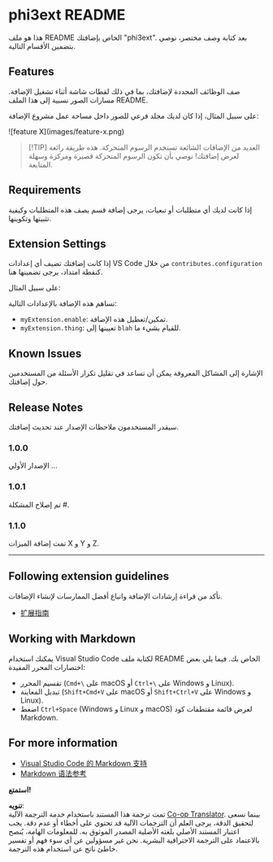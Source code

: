 <!--
CO_OP_TRANSLATOR_METADATA:
{
  "original_hash": "be0b2937160c486180ded27e4f14adeb",
  "translation_date": "2025-05-07T10:16:25+00:00",
  "source_file": "code/07.Lab/01/Apple/phi3ext/README.md",
  "language_code": "ar"
}
-->
# phi3ext README

هذا هو ملف README الخاص بإضافتك "phi3ext". بعد كتابة وصف مختصر، نوصي بتضمين الأقسام التالية.

## Features

صف الوظائف المحددة لإضافتك، بما في ذلك لقطات شاشة أثناء تشغيل الإضافة. مسارات الصور نسبية إلى هذا الملف README.

على سبيل المثال، إذا كان لديك مجلد فرعي للصور داخل مساحة عمل مشروع الإضافة:

\!\[feature X\]\(images/feature-x.png\)

> [!TIP] العديد من الإضافات الشائعة تستخدم الرسوم المتحركة. هذه طريقة رائعة لعرض إضافتك! نوصي بأن تكون الرسوم المتحركة قصيرة ومركزة وسهلة المتابعة.

## Requirements

إذا كانت لديك أي متطلبات أو تبعيات، يرجى إضافة قسم يصف هذه المتطلبات وكيفية تثبيتها وتكوينها.

## Extension Settings

إذا كانت إضافتك تضيف أي إعدادات VS Code من خلال `contributes.configuration` كنقطة امتداد، يرجى تضمينها هنا.

على سبيل المثال:

تساهم هذه الإضافة بالإعدادات التالية:

* `myExtension.enable`: تمكين/تعطيل هذه الإضافة.
* `myExtension.thing`: تعيينها إلى `blah` للقيام بشيء ما.

## Known Issues

الإشارة إلى المشاكل المعروفة يمكن أن تساعد في تقليل تكرار الأسئلة من المستخدمين حول إضافتك.

## Release Notes

سيقدر المستخدمون ملاحظات الإصدار عند تحديث إضافتك.

### 1.0.0

الإصدار الأولي ...

### 1.0.1

تم إصلاح المشكلة #.

### 1.1.0

تمت إضافة الميزات X و Y و Z.

---

## Following extension guidelines

تأكد من قراءة إرشادات الإضافة واتباع أفضل الممارسات لإنشاء الإضافات.

* [扩展指南](https://code.visualstudio.com/api/references/extension-guidelines?WT.mc_id=aiml-137032-kinfeylo)

## Working with Markdown

يمكنك استخدام Visual Studio Code لكتابة ملف README الخاص بك. فيما يلي بعض اختصارات المحرر المفيدة:

* تقسيم المحرر (`Cmd+\` على macOS أو `Ctrl+\` على Windows و Linux).
* تبديل المعاينة (`Shift+Cmd+V` على macOS أو `Shift+Ctrl+V` على Windows و Linux).
* اضغط `Ctrl+Space` (Windows و Linux و macOS) لعرض قائمة مقتطفات كود Markdown.

## For more information

* [Visual Studio Code 的 Markdown 支持](http://code.visualstudio.com/docs/languages/markdown?WT.mc_id=aiml-137032-kinfeylo)
* [Markdown 语法参考](https://help.github.com/articles/markdown-basics/)

**استمتع!**

**تنويه**:  
تمت ترجمة هذا المستند باستخدام خدمة الترجمة الآلية [Co-op Translator](https://github.com/Azure/co-op-translator). بينما نسعى لتحقيق الدقة، يرجى العلم أن الترجمات الآلية قد تحتوي على أخطاء أو عدم دقة. يجب اعتبار المستند الأصلي بلغته الأصلية المصدر الموثوق به. للمعلومات الهامة، يُنصح بالاعتماد على الترجمة الاحترافية البشرية. نحن غير مسؤولين عن أي سوء فهم أو تفسير خاطئ ناتج عن استخدام هذه الترجمة.
